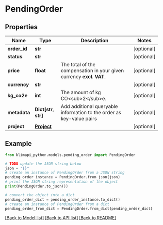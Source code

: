 # PendingOrder


## Properties

Name | Type | Description | Notes
------------ | ------------- | ------------- | -------------
**order_id** | **str** |  | [optional] 
**status** | **str** |  | [optional] 
**price** | **float** | The total of the compensation in your given currency **excl. VAT**. | [optional] 
**currency** | **str** |  | [optional] 
**kg_co2e** | **int** | The amount of kg CO&lt;sub&gt;2&lt;/sub&gt;e. | [optional] 
**metadata** | **Dict[str, str]** | Add additional queryable information to the order as key-value pairs | [optional] 
**project** | [**Project**](Project.md) |  | [optional] 

## Example

```python
from klimapi_python.models.pending_order import PendingOrder

# TODO update the JSON string below
json = "{}"
# create an instance of PendingOrder from a JSON string
pending_order_instance = PendingOrder.from_json(json)
# print the JSON string representation of the object
print(PendingOrder.to_json())

# convert the object into a dict
pending_order_dict = pending_order_instance.to_dict()
# create an instance of PendingOrder from a dict
pending_order_from_dict = PendingOrder.from_dict(pending_order_dict)
```
[[Back to Model list]](../README.md#documentation-for-models) [[Back to API list]](../README.md#documentation-for-api-endpoints) [[Back to README]](../README.md)


